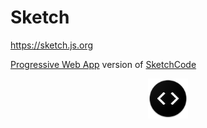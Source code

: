 # Sketch

https://sketch.js.org

[Progressive Web App](https://developer.mozilla.org/en-US/Apps/Progressive) version of [SketchCode](https://github.com/keiww/sketchcode)

<p align="center"><img src="./assets/icon.png"></p>
